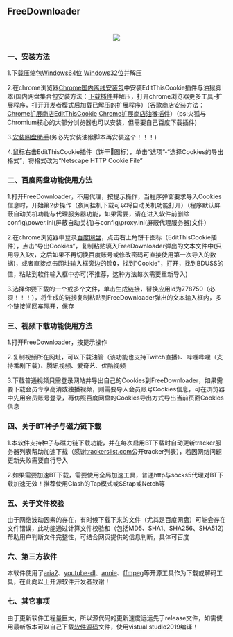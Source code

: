 ## FreeDownloader


<h1 align="center">
<img src="https://github.com/HXHGTS/FreeDownloader/raw/master/icon.ico">
</h1>


### 一、安装方法

1.下载压缩包[Windows64位](https://wwa.lanzous.com/iRzxyg84mqb)  [Windows32位](https://wwa.lanzous.com/iVU36g8565a)并解压

2.在chrome浏览器[Chrome国内离线安装包](https://www.lanzous.com/i9r1beh)中安装EditThisCookie插件与油猴脚本(国内网盘集合包安装方法：[下载插件](https://www.lanzous.com/i9mqftg)并解压，打开chrome浏览器更多工具-扩展程序，打开开发者模式后加载已解压的扩展程序）（谷歌商店安装方法：[Chrome扩展商店EditThisCookie](https://chrome.google.com/webstore/detail/editthiscookie/fngmhnnpilhplaeedifhccceomclgfbg?hl=zh-CN) [Chrome扩展商店油猴插件](https://chrome.google.com/webstore/detail/tampermonkey/dhdgffkkebhmkfjojejmpbldmpobfkfo)）（ps:火狐与Chromium核心的大部分浏览器也可以安装，但需要自己百度下载插件)

3.[安装网盘助手](https://greasyfork.org/scripts/378301-%E7%BD%91%E7%9B%98%E5%8A%A9%E6%89%8B/code/%E7%BD%91%E7%9B%98%E5%8A%A9%E6%89%8B.user.js)(务必先安装油猴脚本再安装这个！！！)

4.鼠标右击EditThisCookie插件（饼干🍪图标），单击“选项”-“选择Cookies的导出格式”，将格式改为“Netscape HTTP Cookie File”

### 二、百度网盘功能使用方法

1.打开FreeDownloader，不用代理，按提示操作，当程序弹窗要求导入Cookies信息时，开始第2步操作（夜间挂机下载可以将自动关机功能打开）（程序默认屏蔽自动关机功能与代理服务器功能，如果需要，请在进入软件前删除config\power.ini(屏蔽自动关机)与config\proxy.ini(屏蔽代理服务器)文件）

2.在chrome浏览器中登录[百度网盘](https://pan.baidu.com/disk/home?#/all?path=%2F&vmode=list)，点击右上角饼干图标（EditThisCookie插件），点击“导出Cookies”，复制粘贴填入FreeDownloader弹出的文本文件中(只用导入1次，之后如果不再切换百度账号或修改密码可直接使用第一次导入的数据)，或者直接点击网址输入框旁边的锁🔒，找到"Cookie"，打开，找到BDUSS的值，粘贴到软件输入框中亦可(不推荐，这种方法每次需要重新导入)

3.选择你要下载的一个或多个文件，单击生成链接，替换应用id为778750（必须！！！），将生成的链接复制粘贴到FreeDownloader弹出的文本输入框内，多个链接间回车隔开，保存

### 三、视频下载功能使用方法

1.打开FreeDownloader，按提示操作

2.复制视频所在网址，可以下载油管（该功能也支持Twitch直播）、哔哩哔哩（支持番剧下载）、腾讯视频、爱奇艺、优酷视频

3.下载普通视频只需登录网站并导出自己的Cookies到FreeDownloader，如果需要下载会员专享高清或独播视频，则需要导入会员账号Cookies信息，可在浏览器中先用会员账号登录，再仿照百度网盘的Cookies导出方式导出当前页面Cookies信息


### 四、关于BT种子与磁力链下载

1.本软件支持种子与磁力链下载功能，并在每次启用BT下载时自动更新tracker服务器列表帮助加速下载（感谢[trackerslist.com](https://trackerslist.com/#/zh)公开tracker列表），若因网络问题更新失败需要自行导入

2.如果需要加速BT下载，需要使用全局加速工具，普通http与socks5代理对BT下载加速无效！推荐使用Clash的Tap模式或SStap或Netch等

### 五、关于文件校验

由于网络波动因素的存在，有时候下载下来的文件（尤其是百度网盘）可能会存在文件错误，此功能通过计算文件校验和（包括MD5、SHA1、SHA256、SHA512）帮助用户判断文件完整性，可结合网页提供的信息判断，具体可百度

### 六、第三方软件

本软件使用了[aria2](https://aria2.github.io/)、[youtube-dl](https://github.com/ytdl-org/youtube-dl)、[annie](https://github.com/iawia002/annie)、[ffmpeg](https://ffmpeg.org/)等开源工具作为下载或解码工具，在此向以上开源软件开发者致谢！

### 七、其它事项

由于更新软件工程量巨大，所以源代码的更新速度远远先于release文件，如需使用最新版本可以自己下载[软件源码](https://github.com/HXHGTS/FreeDownloader/archive/master.zip)文件，使用vistual studio2019编译！


